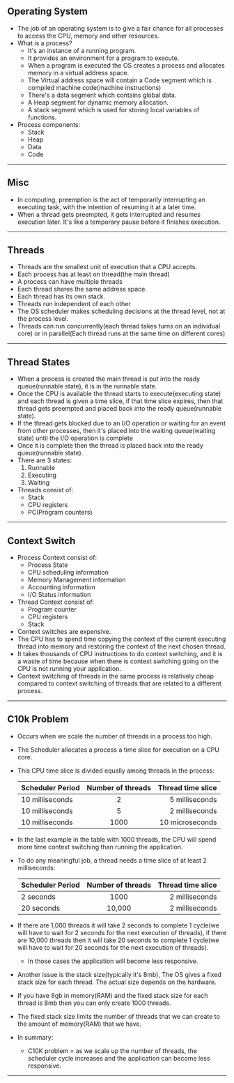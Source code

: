 ## Operating System
- The job of an operating system is to give a fair chance for all processes to access the CPU, memory and other resources.
- What is a process?
  - It's an instance of a running program.
  - It provides an environment for a program to execute.
  - When a program is executed the OS creates a process and allocates memory in a virtual address space.
  - The Virtual address space will contain a Code segment which is compiled machine code(machine instructions)
  - There's a data segment which contains global data.
  - A Heap segment for dynamic memory allocation.
  - A stack segment which is used for storing local variables of functions.
- Process components:
  - Stack
  - Heap
  - Data
  - Code
---

## Misc
- In computing, preemption is the act of temporarily interrupting an executing task, with the intention of resuming it at a later time.
- When a thread gets preempted, it gets interrupted and resumes execution later. It's like a temporary pause before it finishes execution.
---

## Threads
- Threads are the smallest unit of execution that a CPU accepts.
- Each process has at least on thread(the main thread)
- A process can have multiple threads
- Each thread shares the same address space.
- Each thread has its own stack.
- Threads run independent of each other
- The OS scheduler makes scheduling decisions at the thread level, not at the process level.
- Threads can run concurrently(each thread takes turns on an individual core) or in parallel(Each thread runs at the same time on different cores)
---

## Thread States
- When a process is created the main thread is put into the ready queue(runnable state), it is in the runnable state. 
- Once the CPU is available the thread starts to execute(executing state) and each thread is given a time slice, if that time slice expires, then that thread gets preempted and placed back into the ready queue(runnable state). 
- If the thread gets blocked due to an I/O operation or waiting for an event from other processes, then it's placed into the waiting queue(waiting state) until the I/O operation is complete
- Once it is complete then the thread is placed back into the ready queue(runnable state).
- There are 3 states:
  1. Runnable
  2. Executing
  3. Waiting
- Threads consist of:
  - Stack
  - CPU registers
  - PC(Program counters)
---

## Context Switch
- Process Context consist of:
  - Process State
  - CPU scheduling information
  - Memory Management information
  - Accounting information
  - I/O Status information
- Thread Context consist of:
  - Program counter
  - CPU registers
  - Stack
- Context switches are expensive.
- The CPU has to spend time copying the context of the current executing thread into memory and restoring the context of the next chosen thread.
- It takes thousands of CPU instructions to do context switching, and it is a waste of time because when there is context switching going on the CPU is not running your application.
- Context switching of threads in the same process is relatively cheap compared to context switching of threads that are related to a different process.
---

## C10k Problem
- Occurs when we scale the number of threads in a process too high.
- The Scheduler allocates a process a time slice for execution on a CPU core.
- This CPU time slice is divided equally among threads in the process:
  
    | Scheduler Period | Number of threads | Thread time slice |
    | :--------------- | :---------------: | -----------------:|
    | 10 milliseconds  |         2         | 5 milliseconds    |
    | 10 milliseconds  |         5         | 2 milliseconds    |
    | 10 milliseconds  |       1000        | 10 microseconds   |
    
- In the last example in the table with 1000 threads, the CPU will spend more time context switching than running the application.
- To do any meaningful job, a thread needs a time slice of at least 2 milliseconds:
  
    | Scheduler Period | Number of threads | Thread time slice |
    | :--------------- | :---------------: | -----------------:|
    | 2 seconds        |       1000        | 2 milliseconds    |
    | 20 seconds       |      10,000       | 2 milliseconds    |

- If there are 1,000 threads it will take 2 seconds to complete 1 cycle(we will have to wait for 2 seconds for the next execution of threads), if there are 10,000 threads then it will take 20 seconds to complete 1 cycle(we will have to wait for 20 seconds for the next execution of threads).
  - In those cases the application will become less responsive.
- Another issue is the stack size(typically it's 8mb), The OS gives a fixed stack size for each thread. The actual size depends on the hardware.
- If you have 8gb in memory(RAM) and the fixed stack size for each thread is 8mb then you can only create 1000 threads.
- The fixed stack size limits the number of threads that we can create to the amount of memory(RAM) that we have.
- In summary:
  - C10K problem = as we scale up the number of threads, the scheduler cycle increases and the application can become less responsive.
---
